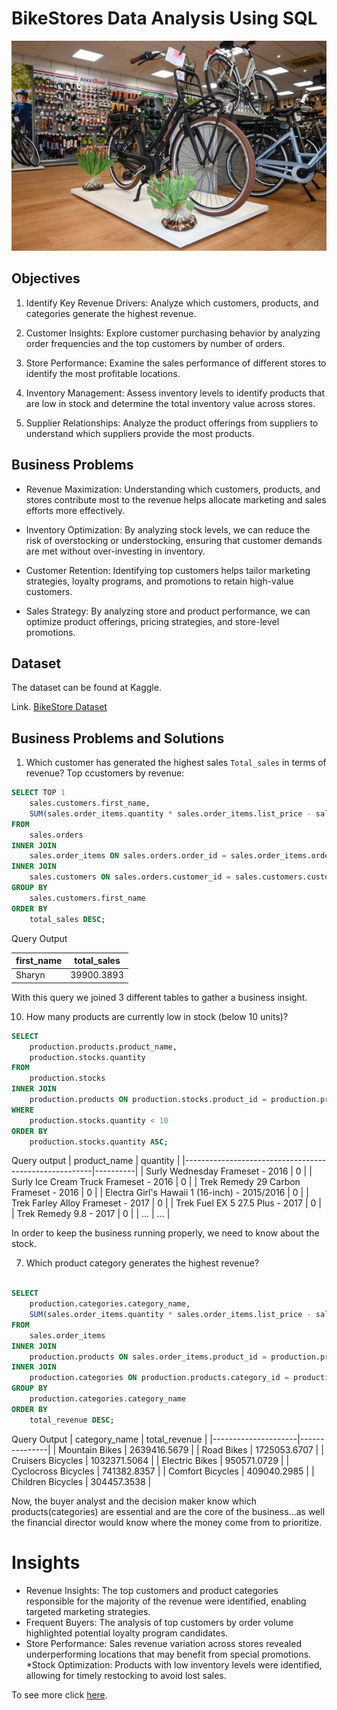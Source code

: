 # BikeStores Data Analysis Using SQL  
![Logo](https://github.com/julioalexp/Analyzing-data-from-the-BikeStores-database-using-SQL/blob/main/bikestore.jpg)

## Objectives


1. Identify Key Revenue Drivers: Analyze which customers, products, and categories generate the highest revenue.

2. Customer Insights: Explore customer purchasing behavior by analyzing order frequencies and the top customers by number of orders.

3. Store Performance: Examine the sales performance of different stores to identify the most profitable locations.
4. Inventory Management: Assess inventory levels to identify products that are low in stock and determine the total inventory value across stores.
5. Supplier Relationships: Analyze the product offerings from suppliers to understand which suppliers provide the most products.

## Business Problems
* Revenue Maximization: Understanding which customers, products, and stores contribute most to the revenue helps allocate marketing and sales efforts more effectively.

* Inventory Optimization: By analyzing stock levels, we can reduce the risk of overstocking or understocking, ensuring that customer demands are met without over-investing in inventory.

* Customer Retention: Identifying top customers helps tailor marketing strategies, loyalty programs, and promotions to retain high-value customers.

* Sales Strategy: By analyzing store and product performance, we can optimize product offerings, pricing strategies, and store-level promotions.

## Dataset

The dataset can be found at Kaggle.

Link. [BikeStore Dataset](https://www.kaggle.com/datasets/mohamedzrirak/sql-bkestores)

## Business Problems and Solutions
1. Which customer has generated the highest sales ``Total_sales`` in terms of revenue?
Top ccustomers by revenue:
```sql
SELECT TOP 1 
    sales.customers.first_name, 
    SUM(sales.order_items.quantity * sales.order_items.list_price - sales.order_items.list_price * sales.order_items.discount) AS total_sales
FROM 
    sales.orders
INNER JOIN 
    sales.order_items ON sales.orders.order_id = sales.order_items.order_id
INNER JOIN 
    sales.customers ON sales.orders.customer_id = sales.customers.customer_id
GROUP BY 
    sales.customers.first_name
ORDER BY 
    total_sales DESC;
```
Query Output

| first_name | total_sales |
|------------|-------------|
| Sharyn     | 39900.3893  |

With this query we joined 3 different tables to gather a business insight.

10. How many products are currently low in stock (below 10 units)?
```sql
SELECT 
    production.products.product_name, 
    production.stocks.quantity
FROM 
    production.stocks
INNER JOIN 
    production.products ON production.stocks.product_id = production.products.product_id
WHERE 
    production.stocks.quantity < 10
ORDER BY 
    production.stocks.quantity ASC;
```
Query output
| product_name                                          | quantity |
|-------------------------------------------------------|----------|
| Surly Wednesday Frameset - 2016                       | 0        |
| Surly Ice Cream Truck Frameset - 2016                 | 0        |
| Trek Remedy 29 Carbon Frameset - 2016                 | 0        |
| Electra Girl's Hawaii 1 (16-inch) - 2015/2016         | 0        |
| Trek Farley Alloy Frameset - 2017                     | 0        |
| Trek Fuel EX 5 27.5 Plus - 2017                       | 0        |
| Trek Remedy 9.8 - 2017                                | 0        |
| ...                                                   | ...      |

In order to keep the business running properly, we need to know about the stock.

7. Which product category generates the highest revenue?
   
```sql

SELECT 
    production.categories.category_name, 
    SUM(sales.order_items.quantity * sales.order_items.list_price - sales.order_items.list_price * sales.order_items.discount) AS total_revenue
FROM 
    sales.order_items
INNER JOIN 
    production.products ON sales.order_items.product_id = production.products.product_id
INNER JOIN 
    production.categories ON production.products.category_id = production.categories.category_id
GROUP BY 
    production.categories.category_name
ORDER BY 
    total_revenue DESC;
  ```
  Query Output
| category_name       | total_revenue |
|---------------------|---------------|
| Mountain Bikes      | 2639416.5679  |
| Road Bikes          | 1725053.6707  |
| Cruisers Bicycles   | 1032371.5064  |
| Electric Bikes      | 950571.0729   |
| Cyclocross Bicycles | 741382.8357   |
| Comfort Bicycles    | 409040.2985   |
| Children Bicycles   | 304457.3538   |

Now, the buyer analyst and the decision maker know which products(categories) are essential and are the core of the business...as well the  financial director would know where the money come from to prioritize.

# Insights
* Revenue Insights: The top customers and product categories responsible for the majority of the revenue were identified, enabling targeted marketing strategies.
* Frequent Buyers: The analysis of top customers by order volume highlighted potential loyalty program candidates.
* Store Performance: Sales revenue variation across stores revealed underperforming locations that may benefit from special promotions.
*Stock Optimization: Products with low inventory levels were identified, allowing for timely restocking to avoid lost sales.

To see more click [here](https://github.com/julioalexp/Analyzing-data-from-the-BikeStores-database-using-SQL/blob/main/Solutions%20Business%20Questions.sql).
